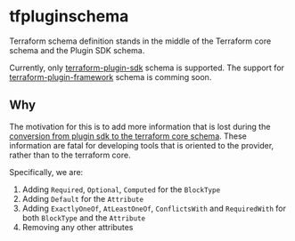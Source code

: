 # tfpluginschema

Terraform schema definition stands in the middle of the Terraform core schema and the Plugin SDK schema.

Currently, only [terraform-plugin-sdk](https://github.com/hashicorp/terraform-plugin-sdk) schema is supported. The support for [terraform-plugin-framework](https://github.com/hashicorp/terraform-plugin-framework) schema is comming soon.

## Why

The motivation for this is to add more information that is lost during the [conversion from plugin sdk to the terraform core schema](https://github.com/hashicorp/terraform-plugin-sdk/blob/6ffc92796f0716c07502e4d36aaafa5fd85e94cf/helper/schema/core_schema.go#L57). These information are fatal for developing tools that is oriented to the provider, rather than to the terraform core.

Specifically, we are:

1. Adding `Required`, `Optional`, `Computed` for the `BlockType`
2. Adding `Default` for the `Attribute`
3. Adding `ExactlyOneOf`, `AtLeastOneOf`, `ConflictsWith` and `RequiredWith` for both `BlockType` and the `Attribute`
4. Removing any other attributes